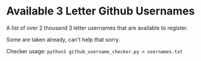 # Available 3 Letter Github Usernames
A list of over 2 thousand 3 letter usernames that are available to register. 

Some are taken already, can't help that sorry.

Checker usage: `python3 github_username_checker.py < usernames.txt`
